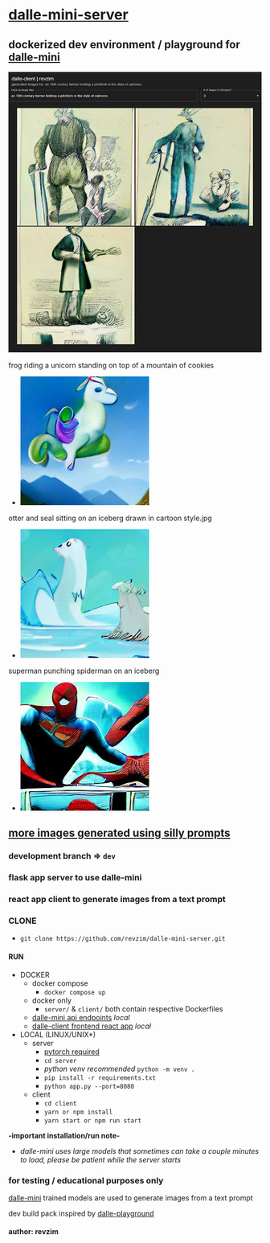 # [dalle-mini-server][repo]

## dockerized dev environment / playground for [dalle-mini][dalle_mini]

![farmer][app_farmer]

frog riding a unicorn standing on top of a mountain of cookies
* ![frog][unicorn_frog]

otter and seal sitting on an iceberg drawn in cartoon style.jpg
* ![seal_otter][seal_otter]

superman punching spiderman on an iceberg
* ![super_spider][super_spider]

## [more images generated using silly prompts][1]

### development branch => `dev`

### flask app server to use dalle-mini
### react app client to generate images from a text prompt

### CLONE 
* `git clone https://github.com/revzim/dalle-mini-server.git`

#### RUN
* DOCKER
  - docker compose
    - `docker compose up`
  - docker only
    - `server/` & `client/` both contain respective Dockerfiles
  - [dalle-mini api endpoints][server_addr] *local*
  - [dalle-client frontend react app][client_addr] *local*
* LOCAL (LINUX/UNIX*)
  - server
    - [pytorch required][pytorch]
    - `cd server`
    - *python venv recommended* `python -m venv .`
    - `pip install -r requirements.txt`
    - `python app.py --port=8080`
  - client
    - `cd client`
    - `yarn or npm install`
    - `yarn start or npm run start`

**-important installation/run note-**
* *dalle-mini uses large models that sometimes can take a couple minutes to load, please be patient while the server starts*

### for testing / educational purposes only

[dalle-mini][dalle_mini] trained models are used to generate images from a text prompt

dev build pack inspired by [dalle-playground][dalle_pg]

#### author: revzim

[1]: assets/
[2]: assets/app/loading.png
[unicorn_frog]: assets/frog%20riding%20a%20unicorn%20standing%20on%20top%20of%20a%20mountain%20of%20cookies/2.jpg
[unicorn_frog2]: assets/frog%20riding%20a%20unicorn%20standing%20on%20top%20of%20a%20mountain%20of%20cookies/2.jpg
[seal_otter]: assets/otter%20and%20seal%20sitting%20on%20an%20iceberg%20drawn%20in%20cartoon%20style/0.jpg
[super_spider]: assets/superman%20punching%20spiderman%20on%20an%20iceberg/0.jpg
[app_farmer]: assets/app/farmer.png
[dalle_mini]: https://github.com/borisdayma/dalle-mini
[dalle_pg]: https://github.com/saharmor/dalle-playground
[server_addr]: http://localhost:8080
[client_addr]: http://localhost:3000]
[pytorch]: https://pytorch.org/get-started/locally/
[repo]: https://github.com/revzim/dalle-mini-server.git